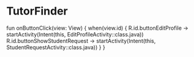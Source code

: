 # TutorFinder

fun onButtonClick(view: View) {
        when(view.id) {
            R.id.buttonEditProfile -> startActivity(Intent(this, EditProfileActivity::class.java))
            R.id.buttonShowStudentRequest -> startActivity(Intent(this, StudentRequestActivity::class.java))
        }
    }
